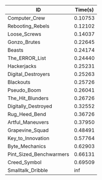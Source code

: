 |ID|Time(s)|
|-|-|
|Computer_Crew|0.10753|
|Rebooting_Rebels|0.12102|
|Loose_Screws|0.14037|
|Gonzo_Brutes|0.22645|
|Beasts|0.24174|
|The_ERROR_List|0.24440|
|Hackerjacks|0.25231|
|Digital_Destroyers|0.25263|
|Blackouts|0.25726|
|Pseudo_Boom|0.26041|
|The_Hit_Blunders|0.26726|
|Digitally_Destroyed|0.32552|
|Rug_Heed_Bend|0.36726|
|Artful_Maneuvers|0.37950|
|Grapevine_Squad|0.48491|
|Key_to_Innovation|0.57764|
|Byte_Mechanics|0.62903|
|Pint_Sized_Benchwarmers|0.66131|
|Creed_Symbol|0.69509|
|Smalltalk_Dribble|inf|
